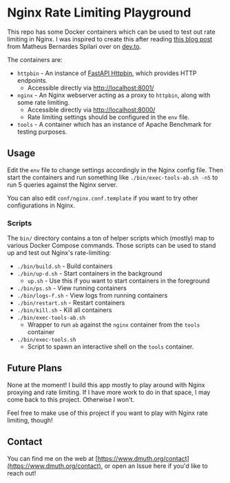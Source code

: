 
# Nginx Rate Limiting Playground

This repo has some Docker containers which can be used to test out rate limiting in Nginx.
I was inspired to create this after reading [this blog post](https://dev.to/mspilari/understanding-rate-limiting-a-guide-to-protecting-your-apis-and-applications-254c) from Matheus Bernardes Spilari over on [dev.to](https://dev.to/).

The containers are:

- `httpbin` - An instance of [FastAPI Httpbin](https://httpbin.dmuth.org/), which provides HTTP endpoints.
  - Accessible directly via [http://localhost:8001/](http://localhost:8001/)
- `nginx` - An Nginx webserver acting as a proxy to `httpbin`, along with some rate limiting.
  - Accessible directly via [http://localhost:8000/](http://localhost:8000/)
  - Rate limiting settings should be configured in the `env` file.
- `tools` - A container which has an instance of Apache Benchmark for testing purposes.


## Usage

Edit the `env` file to change settings accordingly in the Nginx config file.  Then start the containers and run something like `./bin/exec-tools-ab.sh -n5` to run 5 queries against the Nginx server.

You can also edit `conf/nginx.conf.template` if you want to try other configurations in Nginx.

### Scripts

The `bin/` directory contains a ton of helper scripts which (mostly) map to various Docker Compose commands.
Those scripts can be used to stand up and test out Nginx's rate-limiting:

- `./bin/build.sh` - Build containers
- `./bin/up-d.sh` - Start containers in the background
  - `up.sh` - Use this if you want to start containers in the foreground
- `./bin/ps.sh` - View running containers
- `./bin/logs-f.sh` - View logs from running containers
- `./bin/restart.sh` - Restart containers
- `./bin/kill.sh` - Kill all containers
- `./bin/exec-tools-ab.sh`
  - Wrapper to run `ab` against the `nginx` container from the `tools` container
- `./bin/exec-tools.sh` 
  - Script to spawn an interactive shell on the `tools` container.


## Future Plans

None at the moment!  I build this app mostly to play around with Nginx proxying and rate limiting.  If I have more work to do in that space, I may come back to this project.  Otherwise I won't.

Feel free to make use of this project if you want to play with Nginx rate limiting, though!


## Contact

You can find me on the web at [https://www.dmuth.org/contact](https://www.dmuth.org/contact), or
open an Issue here if you'd like to reach out!


